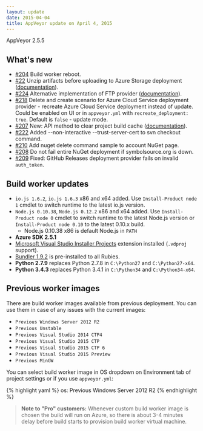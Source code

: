 ```yaml
---
layout: update
date: 2015-04-04
title: AppVeyor update on April 4, 2015
---
```


AppVeyor 2.5.5

## What's new

* [#204](https://github.com/appveyor/ci/issues/204) Build worker reboot.
* [#22](https://github.com/appveyor/ci/issues/22) Unzip artifacts before uploading to Azure Storage deployment ([documentation](https://www.appveyor.com/docs/deployment/azure-blob)).
* [#224](https://github.com/appveyor/ci/issues/224) Alternative implementation of FTP provider ([documentation](https://github.com/appveyor/ci/issues/224#issue-66229260)).
* [#218](https://github.com/appveyor/ci/issues/218) Delete and create scenario for Azure Cloud Service deployment provider - recreate Azure Cloud Service deployment instead of update. Could be enabled on UI or in `appveyor.yml` with `recreate_deployment: true`. Default is `false` - update mode.
* [#207](https://github.com/appveyor/ci/issues/207) New: API method to clear project build cache ([documentation](https://www.appveyor.com/docs/api/projects-builds#delete-project-build-cache)).
* [#222](https://github.com/appveyor/ci/issues/222) Added --non-interactive --trust-server-cert to svn checkout command.
* [#210](https://github.com/appveyor/ci/issues/210) Add nuget delete command sample to account NuGet page.
* [#208](https://github.com/appveyor/ci/issues/208) Do not fail entire NuGet deployment if symbolsource.org is down.
* [#209](https://github.com/appveyor/ci/issues/209) Fixed: GitHub Releases deployment provider fails on invalid `auth_token`.

## Build worker updates

* `io.js 1.6.2`, `io.js 1.6.3` x86 and x64 added. Use `Install-Product node 1` cmdlet to switch runtime to the latest io.js version.
* `Node.js 0.10.38`, `Node.js 0.12.2` x86 and x64 added. Use `Install-Product node 0` cmdlet to switch runtime to the latest Node.js version or `Install-Product node 0.10` to the latest 0.10.x build.
    * Node.js 0.10.38 x86 is default Node.js in `PATH`
* **Azure SDK 2.5.1**
* [Microsoft Visual Studio Installer Projects](https://visualstudiogallery.msdn.microsoft.com/9abe329c-9bba-44a1-be59-0fbf6151054d) extension installed (`.vdproj` support).
* [Bundler 1.9.2](https://rubygems.org/gems/bundler/versions/1.9.2) is pre-installed to all Rubies.
* **Python 2.7.9** replaces Python 2.7.8 in `C:\Python27` and `C:\Python27-x64`.
* **Python 3.4.3** replaces Python 3.4.1 in `C:\Python34` and `C:\Python34-x64`.

## Previous worker images

There are build worker images available from previous deployment. You can use them in case of any issues with the current images:

- `Previous Windows Server 2012 R2`
- `Previous Unstable`
- `Previous Visual Studio 2014 CTP4`
- `Previous Visual Studio 2015 CTP`
- `Previous Visual Studio 2015 CTP 6`
- `Previous Visual Studio 2015 Preview`
- `Previous MinGW`

You can select build worker image in OS dropdown on Environment tab of project settings or if you use `appveyor.yml`:

{% highlight yaml %}
os: Previous Windows Server 2012 R2
{% endhighlight %}

> **Note to "Pro" customers:** Whenever custom build worker image is chosen the build will run on Azure, so there is about 3-4 minutes delay before build starts to provision build worker virtual machine.
